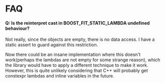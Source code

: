 FAQ
===

#### Q: Is the reinterpret cast in BOOST_FIT_STATIC_LAMBDA undefined behaviour?

Not really, since the objects are empty, there is no data access. I have a
static assert to guard against this restriction.

Now there could be an insane implementation where this doesn't work(perhaps
the lambdas are not empty for some strange reason), which the library would
have to apply a different technique to make it work. However, this is quite
unlikely considering that C++ will probably get constexpr lambdas and inline
variables in the future.
